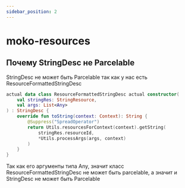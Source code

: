 ```yaml
---
sidebar_position: 2
---
```


# moko-resources

## Почему StringDesc не Parcelable 

StringDesc не может быть Parcelable так как у нас есть ResourceFormattedStringDesc

```kotlin
actual data class ResourceFormattedStringDesc actual constructor(
    val stringRes: StringResource,
    val args: List<Any>
) : StringDesc {
    override fun toString(context: Context): String {
        @Suppress("SpreadOperator")
        return Utils.resourcesForContext(context).getString(
            stringRes.resourceId,
            *Utils.processArgs(args, context)
        )
    }
}
```

Так как его аргументы типа Any, значит класс ResourceFormattedStringDesc не может быть parcelable, а значит и StringDesc не может быть Parcelable